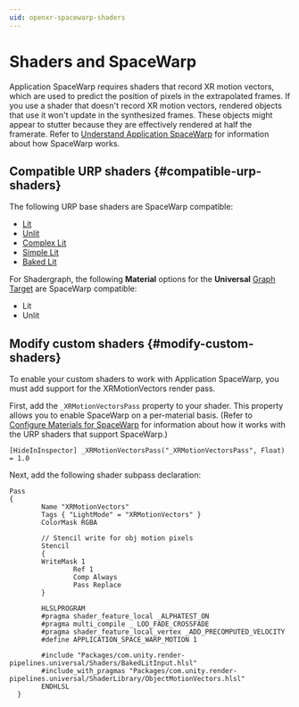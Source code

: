 ```yaml
---
uid: openxr-spacewarp-shaders
---
```


# Shaders and SpaceWarp

Application SpaceWarp requires shaders that record XR motion vectors, which are used to predict the position of pixels in the extrapolated frames. If you use a shader that doesn't record XR motion vectors, rendered objects that use it won't update in the synthesized frames. These objects might appear to stutter because they are effectively rendered at half the framerate. Refer to [Understand Application SpaceWarp](xref:openxr-spacewarp-overview) for information about how SpaceWarp works.

## Compatible URP shaders {#compatible-urp-shaders}

The following URP base shaders are SpaceWarp compatible:

* [Lit](xref:urp-lit-shader)  
* [Unlit](xref:urp-unlit-shader)  
* [Complex Lit](xref:urp-shader-complex-lit)  
* [Simple Lit](xref:urp-simple-lit-shader)  
* [Baked Lit](xref:urp-baked-lit-shader)

For Shadergraph, the following **Material** options for the **Universal** [Graph Target](https://docs.unity3d.com/Packages/com.unity.shadergraph@17.0/manual/Graph-Target.html) are SpaceWarp compatible:

* Lit 
* Unlit

## Modify custom shaders {#modify-custom-shaders}

To enable your custom shaders to work with Application SpaceWarp, you must add support for the XRMotionVectors render pass.

First, add the `_XRMotionVectorsPass` property to your shader. This property allows you to enable SpaceWarp on a per-material basis. (Refer to [Configure Materials for SpaceWarp](xref:openxr-spacewarp-materials) for information about how it works with the URP shaders that support SpaceWarp.)

``` lang-hlsl
[HideInInspector] _XRMotionVectorsPass("_XRMotionVectorsPass", Float) = 1.0
```

Next, add the following shader subpass declaration:

``` lang-hlsl
Pass
{
     	Name "XRMotionVectors"
      	Tags { "LightMode" = "XRMotionVectors" }
      	ColorMask RGBA

      	// Stencil write for obj motion pixels
      	Stencil
      	{
       	WriteMask 1
            	Ref 1
            	Comp Always
            	Pass Replace
      	}

      	HLSLPROGRAM
      	#pragma shader_feature_local _ALPHATEST_ON
      	#pragma multi_compile _ LOD_FADE_CROSSFADE
      	#pragma shader_feature_local_vertex _ADD_PRECOMPUTED_VELOCITY
      	#define APPLICATION_SPACE_WARP_MOTION 1

      	#include "Packages/com.unity.render-pipelines.universal/Shaders/BakedLitInput.hlsl"
      	#include_with_pragmas "Packages/com.unity.render-pipelines.universal/ShaderLibrary/ObjectMotionVectors.hlsl"
      	ENDHLSL
  }
```
